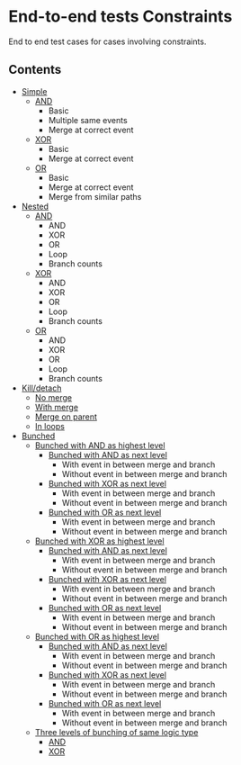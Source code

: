# End-to-end tests Constraints
End to end test cases for cases involving constraints.
## Contents
* [Simple](./Constraints/Simple.md)
    * [AND](./Constraints/Simple.md#and)
        * Basic
        * Multiple same events
        * Merge at correct event
    * [XOR](./Constraints/Simple.md#xor)
        * Basic
        * Merge at correct event
    * [OR](./Constraints/Simple.md#or)
        * Basic
        * Merge at correct event
        * Merge from similar paths
* [Nested](./Constraints/Nested.md)
    * [AND](./Constraints/Nested.md#and)
        * AND
        * XOR
        * OR
        * Loop
        * Branch counts
    * [XOR](./Constraints/Nested.md#xor)
        * AND
        * XOR
        * OR
        * Loop
        * Branch counts
    * [OR](./Constraints/Nested.md#or)
        * AND
        * XOR
        * OR
        * Loop
        * Branch counts
* [Kill/detach](./Constraints/Kill_detach.md)
    * [No merge](./Constraints/Kill_detach.md#no-merge)
    * [With merge](./Constraints/Kill_detach.md#with-merge)
    * [Merge on parent](./Constraints/Kill_detach.md#merge-on-parent)
    * [In loops](./Constraints/Kill_detach.md#in-loops)
* [Bunched](./Constraints/Bunched.md)
    * [Bunched with AND as highest level](./Constraints/Bunched.md#and)
        * [Bunched with AND as next level](./Constraints/Bunched.md#and-and)
            * With event in between merge and branch
            * Without event in between merge and branch
        * [Bunched with XOR as next level](./Constraints/Bunched.md#and-xor)
            * With event in between merge and branch
            * Without event in between merge and branch
        * [Bunched with OR as next level](./Constraints/Bunched.md#and-or)
            * With event in between merge and branch
            * Without event in between merge and branch
    * [Bunched with XOR as highest level](./Constraints/Bunched.md#xor)
        * [Bunched with AND as next level](./Constraints/Bunched.md#xor-and)
            * With event in between merge and branch
            * Without event in between merge and branch
        * [Bunched with XOR as next level](./Constraints/Bunched.md#xor-xor)
            * With event in between merge and branch
            * Without event in between merge and branch
        * [Bunched with OR as next level](./Constraints/Bunched.md#xor-or)
            * With event in between merge and branch
            * Without event in between merge and branch
    * [Bunched with OR as highest level](./Constraints/Bunched.md#or)
        * [Bunched with AND as next level](./Constraints/Bunched.md#or-and)
            * With event in between merge and branch
            * Without event in between merge and branch
        * [Bunched with XOR as next level](./Constraints/Bunched.md#or-xor)
            * With event in between merge and branch
            * Without event in between merge and branch
        * [Bunched with OR as next level](./Constraints/Bunched.md#or-or)
            * With event in between merge and branch
            * Without event in between merge and branch
    * [Three levels of bunching of same logic type](./Constraints/Bunched.md#three-levels-of-bunching-of-same-logic-type)
        * [AND](./Constraints/Bunched.md#three-and)
        * [XOR](./Constraints/Bunched.md#three-xor)
